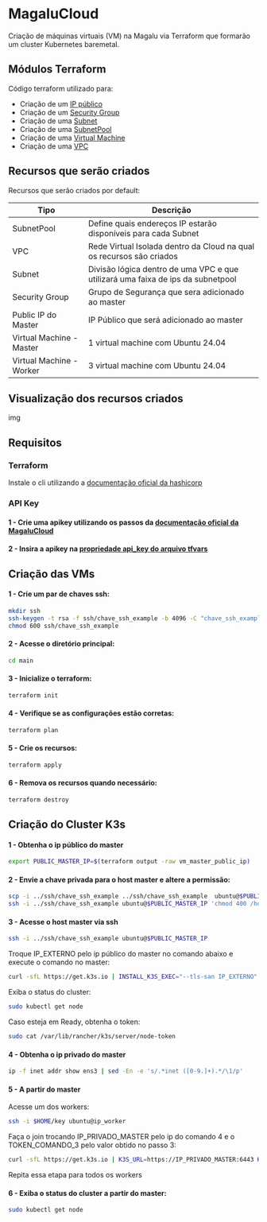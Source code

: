 # MagaluCloud

Criação de máquinas virtuais (VM) na Magalu via Terraform que formarão um cluster Kubernetes baremetal.

## Módulos Terraform

Código terraform utilizado para:

- Criação de um [IP público](./main/modules/public_ip/main.tf)
- Criação de um [Security Group](./main/modules/security-group/main.tf)
- Criação de uma [Subnet](./main/modules/subnet/main.tf)
- Criação de uma [SubnetPool](./main/modules/subnet-pool/main.tf)
- Criação de uma [Virtual Machine](./main/modules/virtual_machines/main.tf)
- Criação de uma [VPC](./main/modules/vpc/main.tf)

## Recursos que serão criados

Recursos que serão criados por default:

| Tipo | Descrição |
| --- | --- |
| SubnetPool | Define quais endereços IP estarão disponíveis para cada Subnet |
| VPC | Rede Virtual Isolada dentro da Cloud na qual os recursos são criados |
| Subnet | Divisão lógica dentro de uma VPC e que utilizará uma faixa de ips da subnetpool |
| Security Group | Grupo de Segurança que sera adicionado ao master |
| Public IP do Master | IP Público que será adicionado ao master |
| Virtual Machine - Master | 1 virtual machine com Ubuntu 24.04 |
| Virtual Machine - Worker | 3 virtual machine com Ubuntu 24.04 |

## Visualização dos recursos criados

img

## Requisitos

### Terraform 

Instale o cli utilizando a [documentação oficial da hashicorp](https://developer.hashicorp.com/terraform/install)

### API Key

#### 1 - Crie uma apikey utilizando os passos da [documentação oficial da MagaluCloud](https://docs.magalu.cloud/docs/devops-tools/api-keys/how-to/object-storage/create-api-keys/)

#### 2 - Insira a apikey na [propriedade api_key do arquivo tfvars](./main/terraform.tfvars#L1)

## Criação das VMs

#### 1 - Crie um par de chaves ssh:

```bash
mkdir ssh
ssh-keygen -t rsa -f ssh/chave_ssh_example -b 4096 -C "chave_ssh_example"
chmod 600 ssh/chave_ssh_example
```

#### 2 - Acesse o diretório principal:

```bash
cd main
```

#### 3 - Inicialize o terraform:

```bash
terraform init
```

#### 4 - Verifique se as configurações estão corretas:

```bash
terraform plan
```

#### 5 - Crie os recursos:

```bash
terraform apply
```

#### 6 - Remova os recursos quando necessário:

```bash
terraform destroy
```

## Criação do Cluster K3s

#### 1 - Obtenha o ip público do master

```bash
export PUBLIC_MASTER_IP=$(terraform output -raw vm_master_public_ip)
```

#### 2 - Envie a chave privada para o host master e altere a permissão:

```bash
scp -i ../ssh/chave_ssh_example ../ssh/chave_ssh_example  ubuntu@$PUBLIC_MASTER_IP:~/key
ssh -i ../ssh/chave_ssh_example ubuntu@$PUBLIC_MASTER_IP 'chmod 400 /home/ubuntu/key'
```

#### 3 - Acesse o host master via ssh

```bash
ssh -i ../ssh/chave_ssh_example ubuntu@$PUBLIC_MASTER_IP
```

Troque IP_EXTERNO pelo ip público do master no comando abaixo e execute o comando no master:

```bash
curl -sfL https://get.k3s.io | INSTALL_K3S_EXEC="--tls-san IP_EXTERNO" sh -s -
```

Exiba o status do cluster:

```bash
sudo kubectl get node
```

Caso esteja em Ready, obtenha o token:

```bash
sudo cat /var/lib/rancher/k3s/server/node-token
```

#### 4 - Obtenha o ip privado do master

```bash
ip -f inet addr show ens3 | sed -En -e 's/.*inet ([0-9.]+).*/\1/p'
```

#### 5 - A partir do master

Acesse um dos workers:

```bash
ssh -i $HOME/key ubuntu@ip_worker
```

Faça o join trocando IP_PRIVADO_MASTER pelo ip do comando 4 e o TOKEN_COMANDO_3 pelo valor obtido no passo 3:

```bash
curl -sfL https://get.k3s.io | K3S_URL=https://IP_PRIVADO_MASTER:6443 K3S_TOKEN=TOKEN_COMANDO_3 sh -
```

Repita essa etapa para todos os workers

#### 6 - Exiba o status do cluster a partir do master:

```bash
sudo kubectl get node
```
